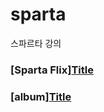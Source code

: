 # sparta
스파르타 강의

### [Sparta Flix][Title](spartaflix/index.html)
### [album][Title](album/index.html)